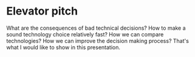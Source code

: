 # Elevator pitch
What are the consequences of bad technical decisions? How to make a sound technology choice relatively fast? How we can compare technologies? How we can improve the decision making process? That's what I would like to show in this presentation.



